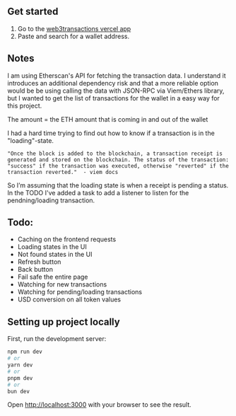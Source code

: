 ## Get started

1. Go to the [web3transactions vercel app](https://web3transactions-lqvi6il86-rebfras-projects.vercel.app/)
2. Paste and search for a wallet address.

## Notes

I am using Etherscan's API for fetching the transaction data. I understand it introduces an additional dependency risk and that a more reliable option would be be using calling the data with JSON-RPC via Viem/Ethers library, but I wanted to get the list of transactions for the wallet in a easy way for this project.

The amount = the ETH amount that is coming in and out of the wallet

I had a hard time trying to find out how to know if a transaction is in the "loading"-state.

```
"Once the block is added to the blockchain, a transaction receipt is generated and stored on the blockchain. The status of the transaction: "success" if the transaction was executed, otherwise "reverted" if the transaction reverted."  - viem docs
```

So I’m assuming that the loading state is when a receipt is pending a status. In the TODO I've added a task to add a listener to listen for the pendning/loading transaction.

## Todo:

- Caching on the frontend requests
- Loading states in the UI
- Not found states in the UI
- Refresh button
- Back button
- Fail safe the entire page
- Watching for new transactions
- Watching for pending/loading transactions
- USD conversion on all token values

## Setting up project locally

First, run the development server:

```bash
npm run dev
# or
yarn dev
# or
pnpm dev
# or
bun dev
```

Open [http://localhost:3000](http://localhost:3000) with your browser to see the result.
